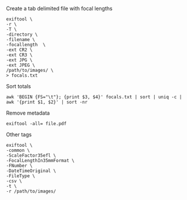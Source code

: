 Create a tab delimited file with focal lengths
```
exiftool \
-r \
-T \
-directory \
-filename \
-focallength  \
-ext CR2 \
-ext CR3 \
-ext JPG \
-ext JPEG \
/path/to/images/ \
> focals.txt
```

Sort totals
```
awk 'BEGIN {FS="\t"}; {print $3, $4}' focals.txt | sort | uniq -c | awk '{print $1, $2}' | sort -nr
```

Remove metadata
```
exiftool -all= file.pdf
```

Other tags
```
exiftool \
-common \
-ScaleFactor35efl \
-FocalLengthIn35mmFormat \
-FNumber \
-DateTimeOriginal \
-FileType \
-csv \
-t \
-r /path/to/images/
```